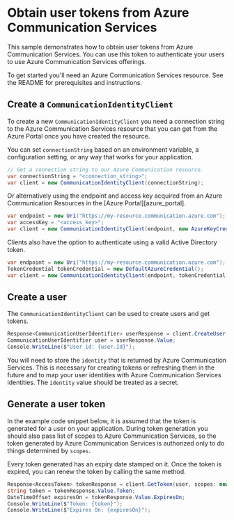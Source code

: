 # Obtain user tokens from Azure Communication Services

This sample demonstrates how to obtain user tokens from Azure Communication Services. You can use this token to authenticate your users to use Azure Communication Services offerings.

To get started you'll need an Azure Communication Services resource. See the README for prerequisites and instructions.

<!-- UPDATE ReadMe link -->

## Create a `CommunicationIdentityClient`

To create a new `CommunicationIdentityClient` you need a connection string to the Azure Communication Services resource that you can get from the Azure Portal once you have created the resource.

You can set `connectionString` based on an environment variable, a configuration setting, or any way that works for your application.

```C# Snippet:CreateCommunicationIdentityClient
// Get a connection string to our Azure Communication resource.
var connectionString = "<connection_string>";
var client = new CommunicationIdentityClient(connectionString);
```

Or alternatively using the endpoint and access key acquired from an Azure Communication Resources in the [Azure Portal][azure_portal].

```C# Snippet:CreateCommunicationIdentityFromAccessKey
var endpoint = new Uri("https://my-resource.communication.azure.com");
var accessKey = "<access_key>";
var client = new CommunicationIdentityClient(endpoint, new AzureKeyCredential(accessKey));
```

Clients also have the option to authenticate using a valid Active Directory token.

```C# Snippet:CreateCommunicationIdentityFromToken
var endpoint = new Uri("https://my-resource.communication.azure.com");
TokenCredential tokenCredential = new DefaultAzureCredential();
var client = new CommunicationIdentityClient(endpoint, tokenCredential);
```

## Create a user

The `CommunicationIdentityClient` can be used to create users and get tokens.

```C# Snippet:CreateCommunicationUser
Response<CommunicationUserIdentifier> userResponse = client.CreateUser();
CommunicationUserIdentifier user = userResponse.Value;
Console.WriteLine($"User id: {user.Id}");
```

You will need to store the `identity` that is returned by Azure Communication Services. This is necessary for creating tokens or refreshing them in the future and to map your user identities with Azure Communication Services identities. The `identity` value should be treated as a secret.

## Generate a user token

 <!---: TODO: Update the website address for explaining the scopes -->

In the example code snippet below, it is assumed that the token is generated for a user on your application. During token generation you should also pass list of scopes to Azure Communication Services,
so the token generated by Azure Communication Services is authorized only to do things determined by `scopes`. <!-- You can see the full list of scopes [here][scopes]. -->

Every token generated has an expiry date stamped on it. Once the token is expired, you can renew the token by calling the same method.

```C# Snippet:CreateCommunicationToken
Response<AccessToken> tokenResponse = client.GetToken(user, scopes: new[] { CommunicationTokenScope.Chat });
string token = tokenResponse.Value.Token;
DateTimeOffset expiresOn = tokenResponse.Value.ExpiresOn;
Console.WriteLine($"Token: {token}");
Console.WriteLine($"Expires On: {expiresOn}");
```

<!--
To see the full example source files, see:
* [Generate user token][GenerateUserTokenCode]
-->

<!-- LINKS -->
<!--[scopes](https://github.com/mikben/azure-docs-pr/blob/release-project-spool/articles/project-spool/concepts/identity-model.md)
[ReadMe](https://github.com/Azure/azure-sdk-for-net/tree/main/sdk/communication/Azure.Communication.Administration/samples/ReadMe.md)
[GenerateUserTokenCode](https://github.com/Azure/azure-sdk-for-net/tree/main/sdk/communication/Azure.Communication.Administration/tests/samples/Sample1_CommunicationIdentityClient.cs)

 -->
